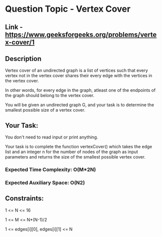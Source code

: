 # Question Topic - Vertex Cover


## Link - https://www.geeksforgeeks.org/problems/vertex-cover/1


## Description

Vertex cover of an undirected graph is a list of vertices such that every vertex not in the vertex cover shares their every edge with the vertices in the vertex cover. 

In other words, for every edge in the graph, atleast one of the endpoints of the graph should belong to the vertex cover. 

You will be given an undirected graph G, and your task is to determine the smallest possible size of a vertex cover.

## Your Task:  

You don't need to read input or print anything. 

Your task is to complete the function vertexCover() which takes the edge list and an integer n for the number of nodes of the graph as input parameters and returns the size of the smallest possible vertex cover.

### Expected Time Complexity: O(M*2N)

### Expected Auxiliary Space: O(N2)

## Constraints:

1 <= N <= 16

1 <= M <= N*(N-1)/2

1 <= edges[i][0], edges[i][1] <= N
